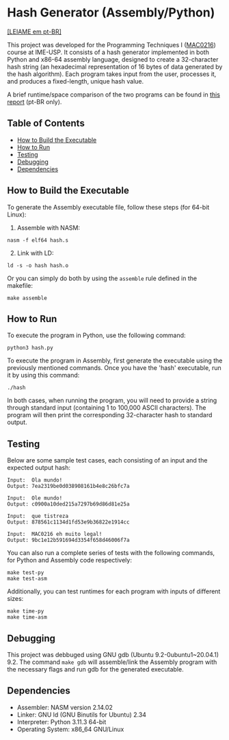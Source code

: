 # Hash Generator (Assembly/Python)

[[LEIAME em pt-BR]](https://github.com/liviaruegger/asm-hash/blob/main/LEIAME.txt)

This project was developed for the Programming Techniques I ([MAC0216](https://uspdigital.usp.br/jupiterweb/obterDisciplina?nomdis=&sgldis=mac0216)) course at IME-USP. It consists of a hash generator implemented in both Python and x86-64 assembly language, designed to create a 32-character hash string (an hexadecimal representation of 16 bytes of data generated by the hash algorithm). Each program takes input from the user, processes it, and produces a fixed-length, unique hash value.

A brief runtime/space comparison of the two programs can be found in [this report](https://github.com/liviaruegger/asm-hash/blob/main/docs/relatorio.pdf) (pt-BR only).


## Table of Contents

- [How to Build the Executable](#how-to-build-the-executable)
- [How to Run](#how-to-run)
- [Testing](#testing)
- [Debugging](#debugging)
- [Dependencies](#dependencies)


## How to Build the Executable

To generate the Assembly executable file, follow these steps (for 64-bit Linux):

1. Assemble with NASM:
```shell
nasm -f elf64 hash.s
```

2. Link with LD:
```shell
ld -s -o hash hash.o
```

Or you can simply do both by using the `assemble` rule defined in the makefile:
```shell
make assemble
```


## How to Run

To execute the program in Python, use the following command:
```shell
python3 hash.py
```

To execute the program in Assembly, first generate the executable using the previously mentioned commands. Once you have the 'hash' executable, run it by using this command:
```shell
./hash
```

In both cases, when running the program, you will need to provide a string through standard input (containing 1 to 100,000 ASCII characters). The program will then print the corresponding 32-character hash to standard output.


## Testing

Below are some sample test cases, each consisting of an input and the expected output hash:

```
Input:  Ola mundo!
Output: 7ea2319be0d038908161b4e8c26bfc7a

Input:  Ole mundo!
Output: c0900a10ded215a7297b69d86d81e25a

Input:  que tistreza
Output: 878561c1134d1fd53e9b36822e1914cc

Input:  MAC0216 eh muito legal!
Output: 9bc1e12b591694d3354f658d46006f7a
```

You can also run a complete series of tests with the following commands, for Python and Assembly code respectively:
```shell
make test-py
make test-asm
```

Additionally, you can test runtimes for each program with inputs of different sizes:
```shell
make time-py
make time-asm
```


## Debugging

This project was debbuged using GNU gdb (Ubuntu 9.2-0ubuntu1~20.04.1) 9.2. The command `make gdb` will assemble/link the Assembly program with the necessary flags and run gdb for the generated executable.


## Dependencies

- Assembler: NASM version 2.14.02
- Linker: GNU ld (GNU Binutils for Ubuntu) 2.34
- Interpreter: Python 3.11.3 64-bit
- Operating System: x86_64 GNU/Linux
